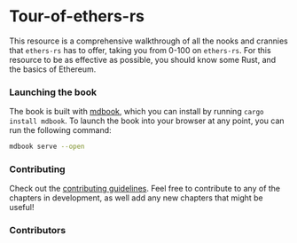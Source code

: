 # Tour-of-ethers-rs
This resource is a comprehensive walkthrough of all the nooks and crannies that `ethers-rs` has to offer, taking you from 0-100 on `ethers-rs`. For this resource to be as effective as possible, you should know some Rust, and the basics of Ethereum. 



### Launching the book

The book is built with [mdbook](https://github.com/rust-lang/mdBook), which you can install by running `cargo install mdbook`. To launch the book into your browser at  any point, you can run the following command:

```sh
mdbook serve --open 
```


### Contributing

Check out the [contributing guidelines](./CONTRIBUTING.md). Feel free to contribute to any of the chapters in development, as well add any new chapters that might be useful!

### Contributors 



